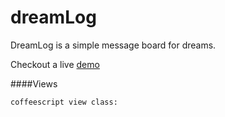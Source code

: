 dreamLog
========

DreamLog is a simple message board for dreams. 

Checkout a live [demo](http://dreamlog.heroku.com)

####Views

    coffeescript view class: 
